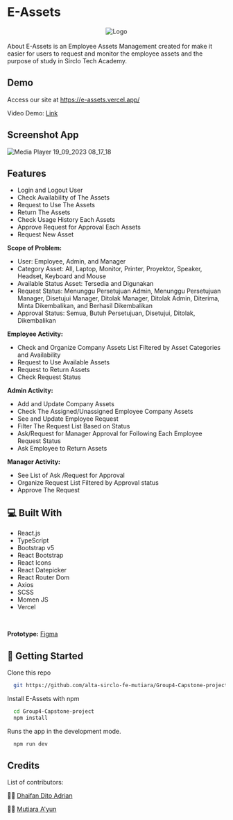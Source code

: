 
# E-Assets

<div align="center">
    <img src="https://cdn.freelogodesign.org/files/508cd32b6e024b2cb3681aa96cf1afad/thumb/logo_200x200.png?v=637819523170000000" alt="Logo">
</div>
</br>
About E-Assets is an Employee Assets Management created for make it easier for users to request and monitor the employee assets and the purpose of study in Sirclo Tech Academy.


##  Demo

Access our site at https://e-assets.vercel.app/

Video Demo: [Link](https://drive.google.com/file/d/1vSE5yr7hph_ym0m9gdmiTMJke7rkJY8V/view?usp=sharing)

## Screenshot App
![Media Player 19_09_2023 08_17_18](https://github.com/alta-sirclo-fe-mutiara/Group4-Capstone-project/assets/16263184/da6dabd3-291f-45f5-9ff3-bfa8d99625cd)


## Features

- Login and Logout User
- Check Availability of The Assets
- Request to Use The Assets
- Return The Assets
- Check Usage History Each Assets
- Approve Request for Approval Each Assets
- Request New Asset

**Scope of Problem:**
- User: Employee, Admin, and Manager 
- Category Asset: All, Laptop, Monitor, Printer, Proyektor, Speaker, Headset, Keyboard and Mouse
- Available Status Asset: Tersedia and Digunakan
- Request Status: Menunggu Persetujuan Admin, Menunggu Persetujuan Manager, Disetujui Manager, Ditolak Manager, Ditolak Admin, Diterima, Minta Dikembalikan, and Berhasil Dikembalikan
- Approval Status: Semua, Butuh Persetujuan, Disetujui, Ditolak, Dikembalikan

**Employee Activity:**
- Check and Organize Company Assets List Filtered by Asset Categories and Availability
- Request to Use Available Assets
- Request to Return Assets
- Check Request Status

**Admin Activity:**
- Add and Update Company Assets
- Check The Assigned/Unassigned Employee Company Assets
- See and Update Employee Request
- Filter The Request List Based on Status
- Ask/Request for Manager Approval for Following Each Employee Request Status
- Ask Employee to Return Assets

**Manager Activity:**
- See List of Ask /Request for Approval
- Organize Request List Filtered by Approval status
- Approve The Request

## 💻 Built With

- React.js
- TypeScript
- Bootstrap v5
- React Bootstrap
- React Icons
- React Datepicker
- React Router Dom
- Axios
- SCSS
- Momen JS
- Vercel
</br>

**Prototype:** [Figma](https://www.figma.com/file/SDAqY0zgggzCASzzbHQjvZ/Capstone---E-Assets?node-id=0%3A1)

## 🚀 Getting Started

Clone this repo

```bash
  git https://github.com/alta-sirclo-fe-mutiara/Group4-Capstone-project.git

```

Install E-Assets with npm

```bash
  cd Group4-Capstone-project
  npm install
```

Runs the app in the development mode.

```bash
  npm run dev
```

## Credits

List of contributors:

👨‍💻 [Dhaifan Dito Adrian](https://github.com/dhaifandito)

👩‍💻 [Mutiara A'yun](https://github.com/mayun19)

